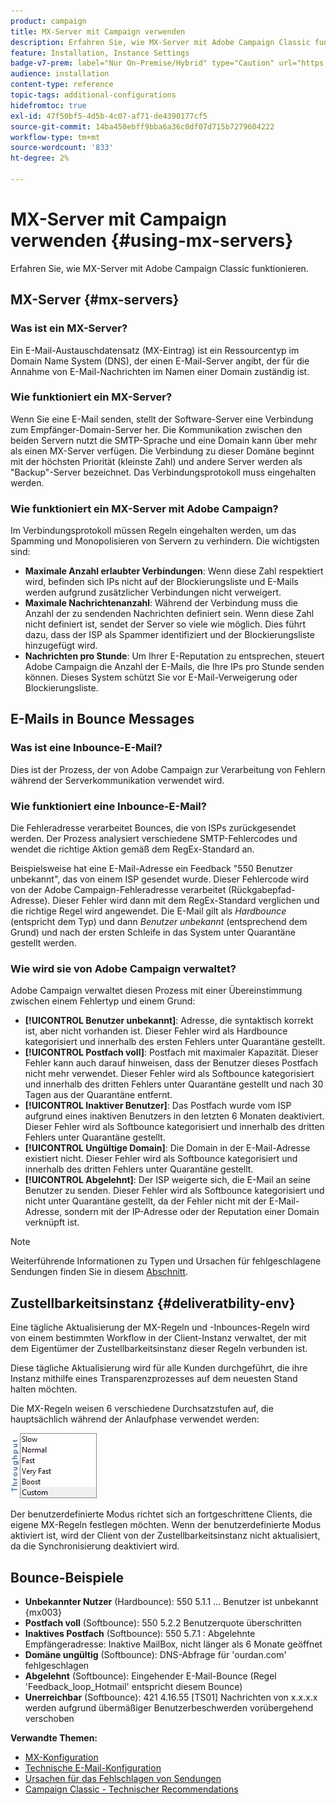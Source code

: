 ```yaml
---
product: campaign
title: MX-Server mit Campaign verwenden
description: Erfahren Sie, wie MX-Server mit Adobe Campaign Classic funktionieren.
feature: Installation, Instance Settings
badge-v7-prem: label="Nur On-Premise/Hybrid" type="Caution" url="https://experienceleague.adobe.com/docs/campaign-classic/using/installing-campaign-classic/architecture-and-hosting-models/hosting-models-lp/hosting-models.html?lang=de" tooltip="Gilt nur für Hybrid- und On-Premise-Bereitstellungen"
audience: installation
content-type: reference
topic-tags: additional-configurations
hidefromtoc: true
exl-id: 47f50bf5-4d5b-4c07-af71-de4390177cf5
source-git-commit: 14ba450ebff9bba6a36c0df07d715b7279604222
workflow-type: tm+mt
source-wordcount: '833'
ht-degree: 2%

---
```


# MX-Server mit Campaign verwenden {#using-mx-servers}



Erfahren Sie, wie MX-Server mit Adobe Campaign Classic funktionieren.

## MX-Server {#mx-servers}

### Was ist ein MX-Server?

Ein E-Mail-Austauschdatensatz (MX-Eintrag) ist ein Ressourcentyp im Domain Name System (DNS), der einen E-Mail-Server angibt, der für die Annahme von E-Mail-Nachrichten im Namen einer Domain zuständig ist.

### Wie funktioniert ein MX-Server?

Wenn Sie eine E-Mail senden, stellt der Software-Server eine Verbindung zum Empfänger-Domain-Server her. Die Kommunikation zwischen den beiden Servern nutzt die SMTP-Sprache und eine Domain kann über mehr als einen MX-Server verfügen. Die Verbindung zu dieser Domäne beginnt mit der höchsten Priorität (kleinste Zahl) und andere Server werden als &quot;Backup&quot;-Server bezeichnet. Das Verbindungsprotokoll muss eingehalten werden.

### Wie funktioniert ein MX-Server mit Adobe Campaign?

Im Verbindungsprotokoll müssen Regeln eingehalten werden, um das Spamming und Monopolisieren von Servern zu verhindern. Die wichtigsten sind:

* **Maximale Anzahl erlaubter Verbindungen**: Wenn diese Zahl respektiert wird, befinden sich IPs nicht auf der Blockierungsliste und E-Mails werden aufgrund zusätzlicher Verbindungen nicht verweigert.
* **Maximale Nachrichtenanzahl**: Während der Verbindung muss die Anzahl der zu sendenden Nachrichten definiert sein. Wenn diese Zahl nicht definiert ist, sendet der Server so viele wie möglich. Dies führt dazu, dass der ISP als Spammer identifiziert und der Blockierungsliste hinzugefügt wird.
* **Nachrichten pro Stunde**: Um Ihrer E-Reputation zu entsprechen, steuert Adobe Campaign die Anzahl der E-Mails, die Ihre IPs pro Stunde senden können. Dieses System schützt Sie vor E-Mail-Verweigerung oder Blockierungsliste.

## E-Mails in Bounce Messages

### Was ist eine Inbounce-E-Mail?

Dies ist der Prozess, der von Adobe Campaign zur Verarbeitung von Fehlern während der Serverkommunikation verwendet wird.

### Wie funktioniert eine Inbounce-E-Mail?

Die Fehleradresse verarbeitet Bounces, die von ISPs zurückgesendet werden. Der Prozess analysiert verschiedene SMTP-Fehlercodes und wendet die richtige Aktion gemäß dem RegEx-Standard an.

Beispielsweise hat eine E-Mail-Adresse ein Feedback &quot;550 Benutzer unbekannt&quot;, das von einem ISP gesendet wurde. Dieser Fehlercode wird von der Adobe Campaign-Fehleradresse verarbeitet (Rückgabepfad-Adresse). Dieser Fehler wird dann mit dem RegEx-Standard verglichen und die richtige Regel wird angewendet. Die E-Mail gilt als *Hardbounce* (entspricht dem Typ) und dann *Benutzer unbekannt* (entsprechend dem Grund) und nach der ersten Schleife in das System unter Quarantäne gestellt werden.

### Wie wird sie von Adobe Campaign verwaltet?

Adobe Campaign verwaltet diesen Prozess mit einer Übereinstimmung zwischen einem Fehlertyp und einem Grund:

* **[!UICONTROL Benutzer unbekannt]**: Adresse, die syntaktisch korrekt ist, aber nicht vorhanden ist. Dieser Fehler wird als Hardbounce kategorisiert und innerhalb des ersten Fehlers unter Quarantäne gestellt.
* **[!UICONTROL Postfach voll]**: Postfach mit maximaler Kapazität. Dieser Fehler kann auch darauf hinweisen, dass der Benutzer dieses Postfach nicht mehr verwendet. Dieser Fehler wird als Softbounce kategorisiert und innerhalb des dritten Fehlers unter Quarantäne gestellt und nach 30 Tagen aus der Quarantäne entfernt.
* **[!UICONTROL Inaktiver Benutzer]**: Das Postfach wurde vom ISP aufgrund eines inaktiven Benutzers in den letzten 6 Monaten deaktiviert. Dieser Fehler wird als Softbounce kategorisiert und innerhalb des dritten Fehlers unter Quarantäne gestellt.
* **[!UICONTROL Ungültige Domain]**: Die Domain in der E-Mail-Adresse existiert nicht. Dieser Fehler wird als Softbounce kategorisiert und innerhalb des dritten Fehlers unter Quarantäne gestellt.
* **[!UICONTROL Abgelehnt]**: Der ISP weigerte sich, die E-Mail an seine Benutzer zu senden. Dieser Fehler wird als Softbounce kategorisiert und nicht unter Quarantäne gestellt, da der Fehler nicht mit der E-Mail-Adresse, sondern mit der IP-Adresse oder der Reputation einer Domain verknüpft ist.

>[!NOTE]
>
>Weiterführende Informationen zu Typen und Ursachen für fehlgeschlagene Sendungen finden Sie in diesem [Abschnitt](../../delivery/using/understanding-delivery-failures.md#delivery-failure-types-and-reasons).

## Zustellbarkeitsinstanz {#deliveratbility-env}

Eine tägliche Aktualisierung der MX-Regeln und -Inbounces-Regeln wird von einem bestimmten Workflow in der Client-Instanz verwaltet, der mit dem Eigentümer der Zustellbarkeitsinstanz dieser Regeln verbunden ist.

Diese tägliche Aktualisierung wird für alle Kunden durchgeführt, die ihre Instanz mithilfe eines Transparenzprozesses auf dem neuesten Stand halten möchten.

Die MX-Regeln weisen 6 verschiedene Durchsatzstufen auf, die hauptsächlich während der Anlaufphase verwendet werden:

![](assets/mx-rules-throughput.png)

Der benutzerdefinierte Modus richtet sich an fortgeschrittene Clients, die eigene MX-Regeln festlegen möchten. Wenn der benutzerdefinierte Modus aktiviert ist, wird der Client von der Zustellbarkeitsinstanz nicht aktualisiert, da die Synchronisierung deaktiviert wird.

## Bounce-Beispiele

* **Unbekannter Nutzer** (Hardbounce): 550 5.1.1 ... Benutzer ist unbekannt {mx003}
* **Postfach voll** (Softbounce): 550 5.2.2 Benutzerquote überschritten
* **Inaktives Postfach** (Softbounce): 550 5.7.1 : Abgelehnte Empfängeradresse: Inaktive MailBox, nicht länger als 6 Monate geöffnet
* **Domäne ungültig** (Softbounce): DNS-Abfrage für &#39;ourdan.com&#39; fehlgeschlagen
* **Abgelehnt** (Softbounce): Eingehender E-Mail-Bounce (Regel &#39;Feedback_loop_Hotmail&#39; entspricht diesem Bounce)
* **Unerreichbar** (Softbounce): 421 4.16.55 [TS01] Nachrichten von x.x.x.x werden aufgrund übermäßiger Benutzerbeschwerden vorübergehend verschoben

**Verwandte Themen:**
* [MX-Konfiguration](../../installation/using/email-deliverability.md#mx-configuration)
* [Technische E-Mail-Konfiguration](../../installation/using/email-deliverability.md)
* [Ursachen für das Fehlschlagen von Sendungen](../../delivery/using/understanding-delivery-failures.md)
* [Campaign Classic - Technischer Recommendations](https://experienceleague.adobe.com/docs/deliverability-learn/deliverability-best-practice-guide/additional-resources/campaign/acc-technical-recommendations.html)
